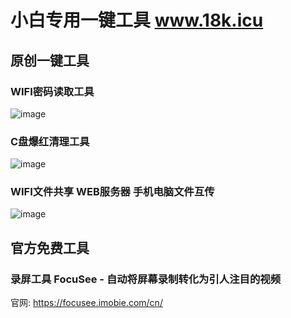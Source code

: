 # 小白专用一键工具   www.18k.icu

## 原创一键工具
### WIFI密码读取工具
![image](http://www.18k.icu/img/wifi.png)

### C盘爆红清理工具 
![image](http://www.18k.icu/img/ccls.png)

### WIFI文件共享 WEB服务器 手机电脑文件互传
![image](http://www.18k.icu/img/web.png)

## 官方免费工具
### 录屏工具 FocuSee - 自动将屏幕录制转化为引人注目的视频

官网: https://focusee.imobie.com/cn/
